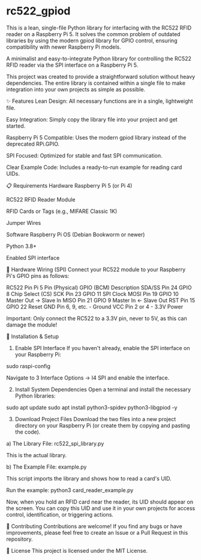 # rc522_gpiod
This is a lean, single-file Python library for interfacing with the RC522 RFID reader on a Raspberry Pi 5. It solves the common problem of outdated libraries by using the modern gpiod library for GPIO control, ensuring compatibility with newer Raspberry Pi models.

A minimalist and easy-to-integrate Python library for controlling the RC522 RFID reader via the SPI interface on a Raspberry Pi 5.

This project was created to provide a straightforward solution without heavy dependencies. The entire library is contained within a single file to make integration into your own projects as simple as possible.

✨ Features
Lean Design: All necessary functions are in a single, lightweight file.

Easy Integration: Simply copy the library file into your project and get started.

Raspberry Pi 5 Compatible: Uses the modern gpiod library instead of the deprecated RPi.GPIO.

SPI Focused: Optimized for stable and fast SPI communication.

Clear Example Code: Includes a ready-to-run example for reading card UIDs.

📋 Requirements
Hardware
Raspberry Pi 5 (or Pi 4)


RC522 RFID Reader Module

RFID Cards or Tags (e.g., MIFARE Classic 1K)

Jumper Wires

Software
Raspberry Pi OS (Debian Bookworm or newer)

Python 3.8+

Enabled SPI interface

🔌 Hardware Wiring (SPI)
Connect your RC522 module to your Raspberry Pi's GPIO pins as follows:

RC522 Pin   Pi 5 Pin (Physical)     GPIO (BCM)      Description
SDA/SS      Pin 24                  GPIO 8          Chip Select (CS)
SCK         Pin 23                  GPIO 11         SPI Clock
MOSI        Pin 19                  GPIO 10         Master Out -> Slave In
MISO        Pin 21                  GPIO 9          Master In <- Slave Out
RST         Pin 15                  GPIO 22         Reset
GND         Pin 6, 9, etc.          -               Ground
VCC         Pin 2 or 4              -               3.3V Power

Important: Only connect the RC522 to a 3.3V pin, never to 5V, as this can damage the module!

🚀 Installation & Setup
1. Enable SPI Interface
If you haven't already, enable the SPI interface on your Raspberry Pi:

sudo raspi-config

Navigate to 3 Interface Options -> I4 SPI and enable the interface.

2. Install System Dependencies
Open a terminal and install the necessary Python libraries:

sudo apt update
sudo apt install python3-spidev python3-libgpiod -y

3. Download Project Files
Download the two files into a new project directory on your Raspberry Pi (or create them by copying and pasting the code).

a) The Library File: rc522_spi_library.py

This is the actual library.

b) The Example File: example.py

This script imports the library and shows how to read a card's UID.

Run the example:
python3 card_reader_example.py

Now, when you hold an RFID card near the reader, its UID should appear on the screen. You can copy this UID and use it in your own projects for access control, identification, or triggering actions.

🤝 Contributing
Contributions are welcome! If you find any bugs or have improvements, please feel free to create an Issue or a Pull Request in this repository.

📄 License
This project is licensed under the MIT License.
